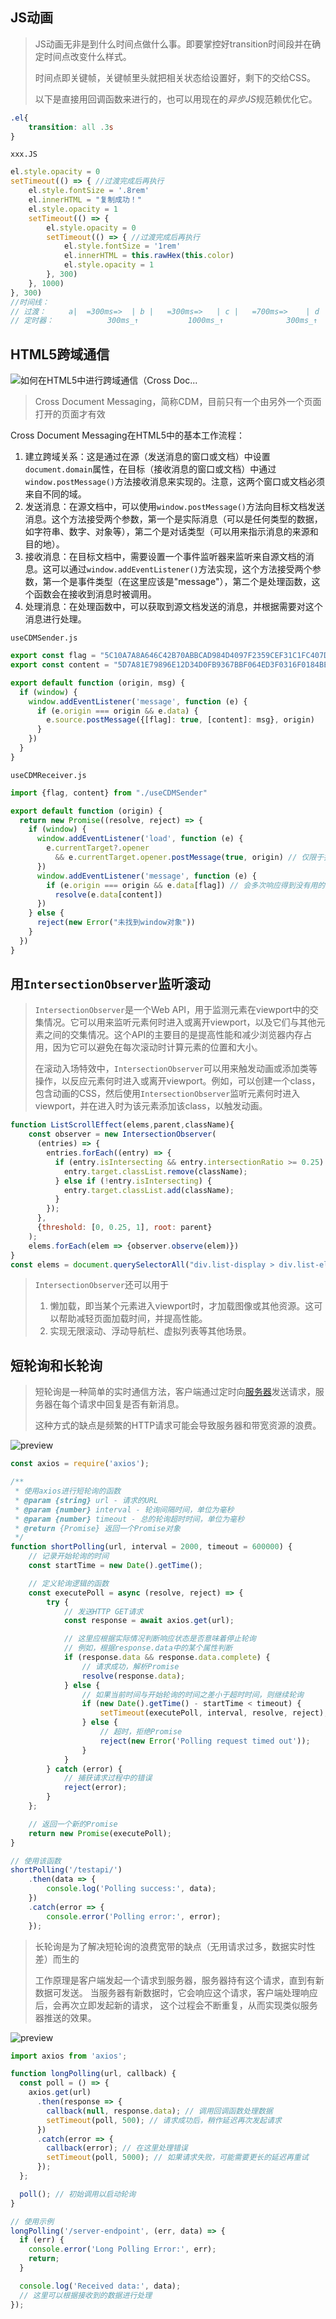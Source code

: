 ## JS动画

> JS动画无非是到什么时间点做什么事。即要掌控好transition时间段并在确定时间点改变什么样式。
>
> 时间点即关键帧，关键帧里头就把相关状态给设置好，剩下的交给CSS。
>
> 以下是直接用回调函数来进行的，也可以用现在的*异步JS*规范赖优化它。

```css
.el{
    transition: all .3s
}
```

`xxx.JS`

```js
el.style.opacity = 0 
setTimeout(() => { //过渡完成后再执行
    el.style.fontSize = '.8rem'
    el.innerHTML = "复制成功！"
    el.style.opacity = 1
    setTimeout(() => {  
        el.style.opacity = 0
        setTimeout(() => { //过渡完成后再执行
            el.style.fontSize = '1rem'
            el.innerHTML = this.rawHex(this.color)
            el.style.opacity = 1
        }, 300)
    }, 1000)
}, 300)
//时间线：
// 过渡：     a|  =300ms=>  | b |   =300ms=>   | c |   =700ms=>    | d | =300ms> | e 
// 定时器：            300ms_↑           1000ms_↑              300ms_↑
```

## HTML5跨域通信

![如何在HTML5中进行跨域通信（Cross Doc...](index.assets/cdm.png)

> Cross Document Messaging，简称CDM，目前只有一个由另外一个页面打开的页面才有效

Cross Document Messaging在HTML5中的基本工作流程：

1. 建立跨域关系：这是通过在源（发送消息的窗口或文档）中设置`document.domain`属性，在目标（接收消息的窗口或文档）中通过`window.postMessage()`方法接收消息来实现的。注意，这两个窗口或文档必须来自不同的域。
2. 发送消息：在源文档中，可以使用`window.postMessage()`方法向目标文档发送消息。这个方法接受两个参数，第一个是实际消息（可以是任何类型的数据，如字符串、数字、对象等），第二个是对话类型（可以用来指示消息的来源和目的地）。
3. 接收消息：在目标文档中，需要设置一个事件监听器来监听来自源文档的消息。这可以通过`window.addEventListener()`方法实现，这个方法接受两个参数，第一个是事件类型（在这里应该是"message"），第二个是处理函数，这个函数会在接收到消息时被调用。
4. 处理消息：在处理函数中，可以获取到源文档发送的消息，并根据需要对这个消息进行处理。

`useCDMSender.js`

```js
export const flag = "5C10A7A8A646C42B70ABBCAD984D4097F2359CEF31C1FC407D782A58F305322B"
export const content = "5D7A81E79896E12D34D0FB9367BBF064ED3F0316F0184BEF0B6E7862384788B1"

export default function (origin, msg) {
  if (window) {
    window.addEventListener('message', function (e) {
      if (e.origin === origin && e.data) {
        e.source.postMessage({[flag]: true, [content]: msg}, origin)
      }
    })
  }
}

```

`useCDMReceiver.js`

```js
import {flag, content} from "./useCDMSender"

export default function (origin) {
  return new Promise((resolve, reject) => {
    if (window) {
      window.addEventListener('load', function (e) {
        e.currentTarget?.opener 
          && e.currentTarget.opener.postMessage(true, origin) // 仅限于打开该窗口的窗口
      })
      window.addEventListener('message', function (e) {
        if (e.origin === origin && e.data[flag]) // 会多次响应得到没有用的元素，需要筛选。
          resolve(e.data[content])
      })
    } else {
      reject(new Error("未找到window对象"))
    }
  })
}
```

## 用`IntersectionObserver`监听滚动

> `IntersectionObserver`是一个Web API，用于监测元素在viewport中的交集情况。它可以用来监听元素何时进入或离开viewport，以及它们与其他元素之间的交集情况。这个API的主要目的是提高性能和减少浏览器内存占用，因为它可以避免在每次滚动时计算元素的位置和大小。 
>
> 在滚动入场特效中，`IntersectionObserver`可以用来触发动画或添加类等操作，以反应元素何时进入或离开viewport。例如，可以创建一个class，包含动画的CSS，然后使用`IntersectionObserver`监听元素何时进入viewport，并在进入时为该元素添加该class，以触发动画。 

```js
function ListScrollEffect(elems,parent,className){
    const observer = new IntersectionObserver(
      (entries) => {
        entries.forEach((entry) => {
          if (entry.isIntersecting && entry.intersectionRatio >= 0.25) {
            entry.target.classList.remove(className);
          } else if (!entry.isIntersecting) {
            entry.target.classList.add(className);
          }
        });
      },
      {threshold: [0, 0.25, 1], root: parent}
    );
    elems.forEach(elem => {observer.observe(elem)})
}
const elems = document.querySelectorAll("div.list-display > div.list-element")
```

> `IntersectionObserver`还可以用于
>
> 1. 懒加载，即当某个元素进入viewport时，才加载图像或其他资源。这可以帮助减轻页面加载时间，并提高性能。
> 2. 实现无限滚动、浮动导航栏、虚拟列表等其他场景。

## 短轮询和长轮询

> 短轮询是一种简单的实时通信方法，客户端通过定时向[服务器](https://cloud.tencent.com/act/pro/promotion-cvm?from_column=20065&from=20065)发送请求，服务器在每个请求中回复是否有新消息。
>
> 这种方式的缺点是频繁的HTTP请求可能会导致服务器和带宽资源的浪费。

![preview](./index.assets/view.png)

```js
const axios = require('axios');

/**
 * 使用axios进行短轮询的函数
 * @param {string} url - 请求的URL
 * @param {number} interval - 轮询间隔时间，单位为毫秒
 * @param {number} timeout - 总的轮询超时时间，单位为毫秒
 * @return {Promise} 返回一个Promise对象
 */
function shortPolling(url, interval = 2000, timeout = 600000) {
    // 记录开始轮询的时间
    const startTime = new Date().getTime();

    // 定义轮询逻辑的函数
    const executePoll = async (resolve, reject) => {
        try {
            // 发送HTTP GET请求
            const response = await axios.get(url);

            // 这里应根据实际情况判断响应状态是否意味着停止轮询
            // 例如，根据response.data中的某个属性判断
            if (response.data && response.data.complete) {
                // 请求成功，解析Promise
                resolve(response.data);
            } else {
                // 如果当前时间与开始轮询的时间之差小于超时时间，则继续轮询
                if (new Date().getTime() - startTime < timeout) {
                    setTimeout(executePoll, interval, resolve, reject);
                } else {
                    // 超时，拒绝Promise
                    reject(new Error('Polling request timed out'));
                }
            }
        } catch (error) {
            // 捕获请求过程中的错误
            reject(error);
        }
    };

    // 返回一个新的Promise
    return new Promise(executePoll);
}

// 使用该函数
shortPolling('/testapi/')
    .then(data => {
        console.log('Polling success:', data);
    })
    .catch(error => {
        console.error('Polling error:', error);
    });
```

> 长轮询是为了解决短轮询的浪费宽带的缺点（无用请求过多，数据实时性差）而生的
>
> 工作原理是客户端发起一个请求到服务器，服务器持有这个请求，直到有新数据可发送。
> 当服务器有新数据时，它会响应这个请求，客户端处理响应后，会再次立即发起新的请求，
> 这个过程会不断重复，从而实现类似服务器推送的效果。

![preview](./index.assets/view-1712294061760-3.png)

```js
import axios from 'axios';

function longPolling(url, callback) {
  const poll = () => {
    axios.get(url)
      .then(response => {
        callback(null, response.data); // 调用回调函数处理数据
        setTimeout(poll, 500); // 请求成功后，稍作延迟再次发起请求
      })
      .catch(error => {
        callback(error); // 在这里处理错误
        setTimeout(poll, 5000); // 如果请求失败，可能需要更长的延迟再重试
      });
  };

  poll(); // 初始调用以启动轮询
}

// 使用示例
longPolling('/server-endpoint', (err, data) => {
  if (err) {
    console.error('Long Polling Error:', err);
    return;
  }

  console.log('Received data:', data);
  // 这里可以根据接收到的数据进行处理
});
```

